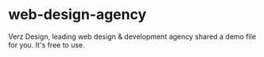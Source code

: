# web-design-agency
Verz Design, leading web design &amp; development agency shared a demo file for you. It's free to use.
